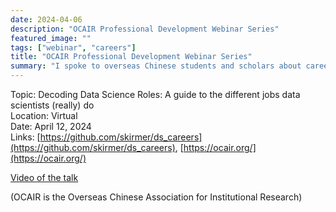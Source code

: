 ```yaml
---
date: 2024-04-06
description: "OCAIR Professional Development Webinar Series"
featured_image: ""
tags: ["webinar", "careers"]
title: "OCAIR Professional Development Webinar Series"
summary: "I spoke to overseas Chinese students and scholars about career opportunities in data science. Click for full video."
---
```


Topic: Decoding Data Science Roles: A guide to the different jobs data scientists (really) do     
Location: Virtual   
Date: April 12, 2024  
Links: [https://github.com/skirmer/ds_careers](https://github.com/skirmer/ds_careers), 
[https://ocair.org/](https://ocair.org/)

[Video of the talk](https://www.youtube.com/watch?v=UXD0iHZgTEI)

(OCAIR is the Overseas Chinese Association for Institutional Research)